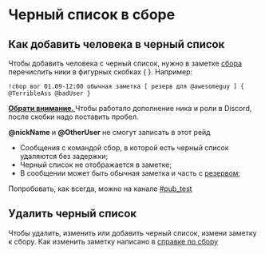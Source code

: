# Черный список в сборе

## Как добавить человека в черный список
Чтобы добавить человека с черный список, нужно в заметке [сбора](./sbor.md#Команда-сбор) перечислить ники в фигурных скобках { }. Например:

`!сбор вог 01.09-12:00 обычная заметка [ резерв для @awesomeguy ] { @TerribleAss @badUser }`

<a name="внимание"></a>
<div class="alert alert-warning" role="alert">
    <b><a href="#внимание" class="header">Обрати внимание. </a></b>
    Чтобы работало дополнение ника и роли в Discord, 
    после скобки надо поставить пробел.
</div>

**@nickName** и **@OtherUser** не смогут записать в этот рейд
- Сообщения с командой сбор, в которой есть черный список удаляются без задержки;
- Черный список не отображается в заметке;
- В сообщении может быть обычная заметка и часть с [резервом](./reserve.md);

Попробовать, как всегда, можно на канале [#pub_test](https://discord.com/channels/683989748989427732/752513027945005147)

## Удалить черный список

Чтобы удалить, изменить или добавить черный список, измени заметку к сбору.
Как изменить заметку написано в [справке по сбору](./sbor.md#Справка)
